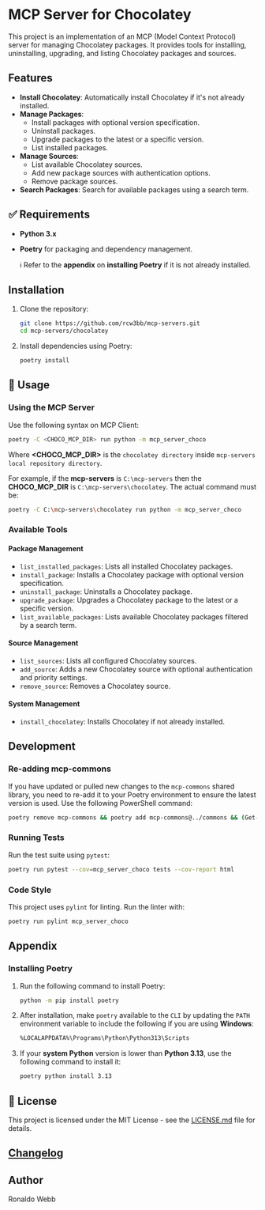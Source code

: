 # MCP Server for Chocolatey

This project is an implementation of an MCP (Model Context Protocol) server for managing Chocolatey packages. It provides tools for installing, uninstalling, upgrading, and listing Chocolatey packages and sources.

## Features

- **Install Chocolatey**: Automatically install Chocolatey if it's not already installed.
- **Manage Packages**:
  - Install packages with optional version specification.
  - Uninstall packages.
  - Upgrade packages to the latest or a specific version.
  - List installed packages.
- **Manage Sources**:
  - List available Chocolatey sources.
  - Add new package sources with authentication options.
  - Remove package sources.
- **Search Packages**: Search for available packages using a search term.

## :white_check_mark: ​Requirements

- **Python 3.x**

- **Poetry** for packaging and dependency management.

  :information_source: Refer to the **appendix** on **installing Poetry** if it is not already installed.

## Installation

1. Clone the repository:
   ```sh
   git clone https://github.com/rcw3bb/mcp-servers.git
   cd mcp-servers/chocolatey
   ```

2. Install dependencies using Poetry:
   ```sh
   poetry install
   ```

## :book: Usage

### Using the MCP Server

Use the following syntax on MCP Client:
```sh
poetry -C <CHOCO_MCP_DIR> run python -m mcp_server_choco
```

Where **<CHOCO_MCP_DIR>** is the `chocolatey directory` inside `mcp-servers local repository directory`. 

For example, if the **mcp-servers** is `C:\mcp-servers` then the **CHOCO_MCP_DIR** is `C:\mcp-servers\chocolatey`. The actual command must be:

```sh
poetry -C C:\mcp-servers\chocolatey run python -m mcp_server_choco
```

### Available Tools

#### Package Management
- `list_installed_packages`: Lists all installed Chocolatey packages.
- `install_package`: Installs a Chocolatey package with optional version specification.
- `uninstall_package`: Uninstalls a Chocolatey package.
- `upgrade_package`: Upgrades a Chocolatey package to the latest or a specific version.
- `list_available_packages`: Lists available Chocolatey packages filtered by a search term.

#### Source Management
- `list_sources`: Lists all configured Chocolatey sources.
- `add_source`: Adds a new Chocolatey source with optional authentication and priority settings.
- `remove_source`: Removes a Chocolatey source.

#### System Management
- `install_chocolatey`: Installs Chocolatey if not already installed.

## Development

### Re-adding mcp-commons

If you have updated or pulled new changes to the `mcp-commons` shared library, you need to re-add it to your Poetry environment to ensure the latest version is used. Use the following PowerShell command:

```sh
poetry remove mcp-commons && poetry add mcp-commons@../commons && (Get-Content pyproject.toml) -replace 'file:.*/commons','../commons' | Set-Content pyproject.toml
```

### Running Tests

Run the test suite using `pytest`:
```sh
poetry run pytest --cov=mcp_server_choco tests --cov-report html
```

### Code Style

This project uses `pylint` for linting. Run the linter with:
```sh
poetry run pylint mcp_server_choco
```

## Appendix

### Installing Poetry

1. Run the following command to install Poetry:
   ```sh
   python -m pip install poetry
   ```

2. After installation, make `poetry` available to the `CLI` by updating the `PATH` environment variable to include the following if you are using **Windows**:

   ```sh
   %LOCALAPPDATA%\Programs\Python\Python313\Scripts
   ```

3. If your **system Python** version is lower than **Python 3.13**, use the following command to install it:

   ```sh
   poetry python install 3.13
   ```

## :key: License

This project is licensed under the MIT License - see the [LICENSE.md](../LICENSE.md) file for details.

## [Changelog](CHANGELOG.md)

## Author

Ronaldo Webb